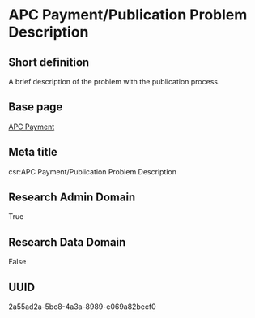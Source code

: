 # APC Payment/Publication Problem Description
## Short definition
A brief description of the problem with the publication process.
## Base page
[APC Payment](../../Objects/APC%20Payment.md)
## Meta title
csr:APC Payment/Publication Problem Description
## Research Admin Domain
True
## Research Data Domain
False
## UUID
2a55ad2a-5bc8-4a3a-8989-e069a82becf0
